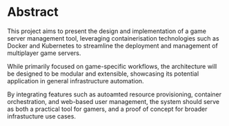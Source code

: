 # Abstract

This project aims to present the design and implementation of a game server management tool, leveraging containerisation technologies such as Docker and Kubernetes to streamline the deployment and management of multiplayer game servers. 

While primarily focused on game-specific workflows, the architecture will be designed to be modular and extensible, showcasing its potential application in general infrastructure automation. 

By integrating features such as autoamted resource provisioning, container orchestration, and web-based user management, the system should serve as both a practical tool for gamers, and a proof of concept for broader infrastucture use cases.
